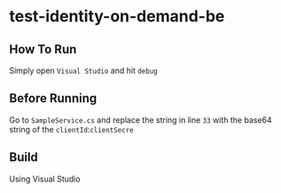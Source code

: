 # test-identity-on-demand-be

## How To Run

Simply open `Visual Studio` and hit `debug`

## Before Running
Go to `SampleService.cs` and replace the string in line `33` with the base64 string of the `clientId`:`clientSecre`

## Build

Using Visual Studio
